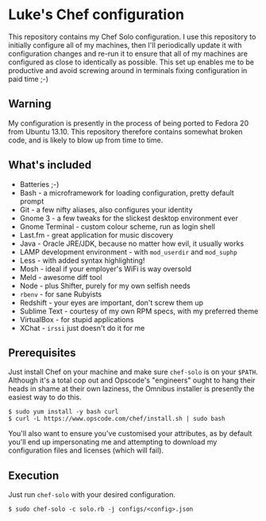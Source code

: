 Luke's Chef configuration
=========================

This repository contains my Chef Solo configuration. I use this repository to
initially configure all of my machines, then I'll periodically update it with
configuration changes and re-run it to ensure that all of my machines are
configured as close to identically as possible. This set up enables me to be
productive and avoid screwing around in terminals fixing configuration in paid
time ;-)

Warning
-------

My configuration is presently in the process of being ported to Fedora 20 from
Ubuntu 13.10. This repository therefore contains somewhat broken code, and is
likely to blow up from time to time.

What's included
---------------

* Batteries ;-)
* Bash - a microframework for loading configuration, pretty default prompt
* Git - a few nifty aliases, also configures your identity
* Gnome 3 - a few tweaks for the slickest desktop environment ever
* Gnome Terminal - custom colour scheme, run as login shell
* Last.fm - great application for music discovery
* Java - Oracle JRE/JDK, because no matter how evil, it usually works
* LAMP development environment - with ```mod_userdir``` and ```mod_suphp```
* Less - with added syntax highlighting!
* Mosh - ideal if your employer's WiFi is way oversold
* Meld - awesome diff tool
* Node - plus Shifter, purely for my own selfish needs
* ```rbenv``` - for sane Rubyists
* Redshift - your eyes are important, don't screw them up
* Sublime Text - courtesy of my own RPM specs, with my preferred theme
* VirtualBox - for stupid applications
* XChat - ```irssi``` just doesn't do it for me

Prerequisites
-------------

Just install Chef on your machine and make sure ```chef-solo``` is on your
```$PATH```. Although it's a total cop out and Opscode's "engineers" ought to
hang their heads in shame at their own laziness, the Omnibus installer is
presently the easiest way to do this.

    $ sudo yum install -y bash curl
    $ curl -L https://www.opscode.com/chef/install.sh | sudo bash

You'll also want to ensure you've customised your attributes, as by default
you'll end up impersonating me and attempting to download my configuration files
and licenses (which will fail).

Execution
---------

Just run ```chef-solo``` with your desired configuration.

    $ sudo chef-solo -c solo.rb -j configs/<config>.json
